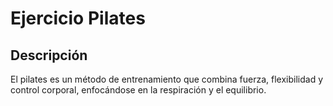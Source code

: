 # Ejercicio Pilates

## Descripción
El pilates es un método de entrenamiento que combina fuerza, flexibilidad y control corporal, enfocándose en la respiración y el equilibrio.